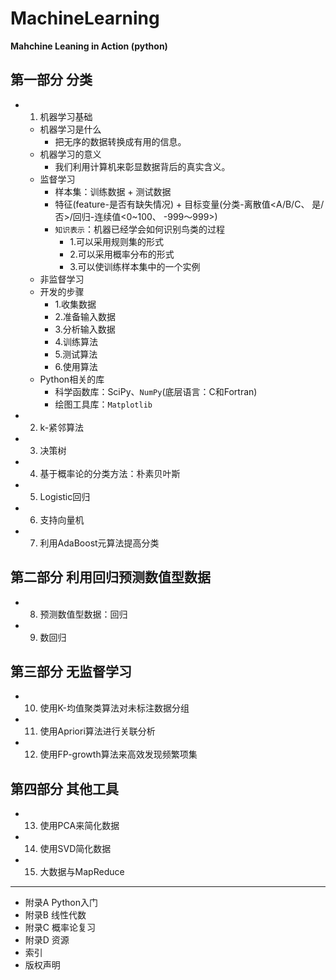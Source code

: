 # MachineLearning

**Mahchine Leaning in Action (python)**

## 第一部分  分类

* 1) 机器学习基础
    * 机器学习是什么
        * 把无序的数据转换成有用的信息。
    * 机器学习的意义
        * 我们利用计算机来彰显数据背后的真实含义。
    * 监督学习
        * 样本集：训练数据 + 测试数据
        * 特征(feature-是否有缺失情况) + 目标变量(分类-离散值<A/B/C、 是/否>/回归-连续值<0~100、 -999～999>)
        * `知识表示`：机器已经学会如何识别鸟类的过程
            * 1.可以采用规则集的形式
            * 2.可以采用概率分布的形式
            * 3.可以使训练样本集中的一个实例
    * 非监督学习
    * 开发的步骤
        * 1.收集数据
        * 2.准备输入数据
        * 3.分析输入数据
        * 4.训练算法
        * 5.测试算法
        * 6.使用算法
    * Python相关的库
        * 科学函数库：SciPy、`NumPy`(底层语言：C和Fortran)
        * 绘图工具库：`Matplotlib`
* 2) k-紧邻算法
* 3) 决策树
* 4) 基于概率论的分类方法：朴素贝叶斯
* 5) Logistic回归
* 6) 支持向量机
* 7) 利用AdaBoost元算法提高分类

## 第二部分  利用回归预测数值型数据

* 8) 预测数值型数据：回归
* 9) 数回归

## 第三部分  无监督学习

* 10) 使用K-均值聚类算法对未标注数据分组
* 11) 使用Apriori算法进行关联分析
* 12) 使用FP-growth算法来高效发现频繁项集

## 第四部分  其他工具

* 13) 使用PCA来简化数据
* 14) 使用SVD简化数据
* 15) 大数据与MapReduce

* * *

* 附录A Python入门
* 附录B 线性代数
* 附录C 概率论复习
* 附录D 资源
* 索引
* 版权声明
